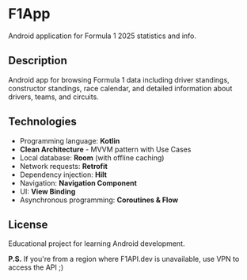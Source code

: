 # F1App

Android application for Formula 1 2025 statistics and info.

## Description

Android app for browsing Formula 1 data including driver standings, constructor standings, race calendar, and detailed information about drivers, teams, and circuits.

## Technologies

- Programming language: **Kotlin**
- **Clean Architecture** - MVVM pattern with Use Cases
- Local database: **Room** (with offline caching)
- Network requests: **Retrofit**
- Dependency injection: **Hilt**
- Navigation: **Navigation Component**
- UI: **View Binding**
- Asynchronous programming: **Coroutines & Flow**

## License
Educational project for learning Android development.

**P.S.** If you're from a region where F1API.dev is unavailable, use VPN to access the API ;)

